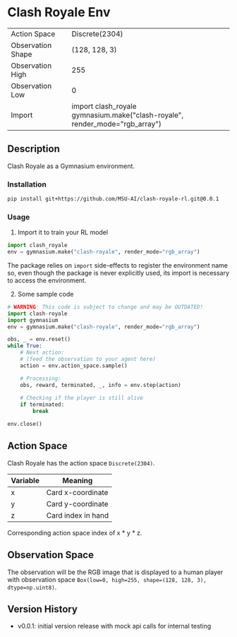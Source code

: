 # Clash Royale Env

<table>
    <tbody>
        <tr>
            <td>Action Space</td>
            <td>Discrete(2304)</td>
        </tr>
        <tr>
            <td>Observation Shape</td>
            <td>(128, 128, 3)</td>
        </tr>
        <tr>
            <td>Observation High</td>
            <td>255</td>
        </tr>
        <tr>
            <td>Observation Low</td>
            <td>0</td>
        </tr>
        <tr>
            <td>Import</td>
            <td>import clash_royale  <br/>gymnasium.make("clash-royale", render_mode="rgb_array")</td>
        </tr>
    </tbody>
</table>

## Description

Clash Royale as a Gymnasium environment.

### Installation

```bash
pip install git+https://github.com/MSU-AI/clash-royale-rl.git@0.0.1
```

### Usage

1. Import it to train your RL model

```python
import clash_royale
env = gymnasium.make("clash-royale", render_mode="rgb_array")
```

The package relies on ```import``` side-effects to register the environment
name so, even though the package is never explicitly used, its import is
necessary to access the environment.

2. Some sample code
```python
# WARNING: This code is subject to change and may be OUTDATED!
import clash-royale
import gymnasium
env = gymnasium.make("clash-royale", render_mode="rgb_array")

obs, _ = env.reset()
while True:
    # Next action:
    # (feed the observation to your agent here)
    action = env.action_space.sample()

    # Processing:
    obs, reward, terminated, _, info = env.step(action)
    
    # Checking if the player is still alive
    if terminated:
        break

env.close()
```

## Action Space

Clash Royale has the action space `Discrete(2304)`.

| Variable | Meaning            |
|----------|--------------------|
| x        | Card x-coordinate  |
| y        | Card y-coordinate  |
| z        | Card index in hand |

Corresponding action space index of x * y * z.

## Observation Space

The observation will be the RGB image that is displayed to a human player with
observation space `Box(low=0, high=255, shape=(128, 128, 3), dtype=np.uint8)`.


## Version History

- v0.0.1: initial version release with mock api calls for internal testing
